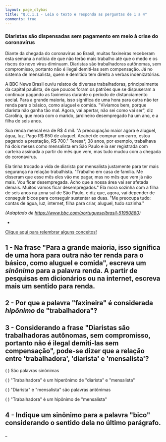 ```yaml
---
layout: page_clybas
title: "Q.C.1.1 - Leia o texto e responda as perguntas de 1 a 4"
comments: true
---
```


### Diaristas são dispensadas sem pagamento em meio à crise do coronavírus

Diante da chegada do coronavírus ao Brasil, muitas faxineiras receberam esta semana a notícia de que não terão mais trabalho até que o medo e os riscos do novo vírus diminuam. Diaristas são trabalhadoras autônomas, sem compromisso, portanto não é ilegal demiti-las sem compensação. Já no sistema de mensalista, quem é demitido tem direito a verbas indenizatórias.

A BBC News Brasil ouviu relatos de diversas trabalhadoras, principalmente da capital paulista, de que poucos foram os patrões que se dispuseram a continuar pagando as faxineiras durante o período de distanciamento social.
Para a grande maioria, isso significa de uma hora para outra não ter renda para o básico, como aluguel e comida. "Vivíamos bem, porque diarista não ganha tão mal. Agora, vai apertar, não sei como vai ser", diz Carolina, que mora com o marido, jardineiro desempregado há um ano, e a filha de seis anos.

Sua renda mensal era de R$ 4 mil. "A preocupação maior agora é aluguel, água, luz. Pago R$ 850 de aluguel. Acabei de comprar um carro, estou pagando a prestação, R$ 700."
Teresa*, 38 anos, por exemplo, trabalhava há dois meses como mensalista em São Paulo e ia ser registrada com carteira assinada a partir do mês que vem, mas tudo mudou com a chegada do coronavírus.

Ela tinha trocado a vida de diarista por mensalista justamente para ter mais segurança na relação trabalhista.
"Trabalho em casa de família. Me disseram que esse mês eles vão me pagar, mas no mês que vem já não mais. Vou ficar desempregada. Acho que a nossa área vai ser afetada demais. Muitos vamos ficar desempregados."
Ela mora sozinha com a filha de seis anos na zona sul de São Paulo, e diz que, agora, vai depender de conseguir bicos para conseguir sustentar as duas. "Me preocupa tudo: contas de água, luz, internet, filha para criar, aluguel, tudo sozinha."

*(Adaptado de https://www.bbc.com/portuguese/brasil-51950880)*



-

[Clique aqui para relembrar alguns conceitos!]({{site.baseurl}}/{{site.img_path}}/clybas/hiponimos_hiperonimos.jpg)

## 1 - Na frase "Para a grande maioria, isso significa de uma hora para outra não ter **renda** para o básico, como aluguel e comida", escreva um *sinônimo* para a palavra **renda**. A partir de pesquisas em dicionários ou na internet, escreva mais um sentido para **renda**.

## 2 - Por que a palavra "faxineira" é considerada *hipônimo* de "trabalhadora"?

## 3 - Considerando a frase "Diaristas são trabalhadoras autônomas, sem compromisso, portanto não é ilegal demiti-las sem compensação", pode-se dizer que a relação entre 'trabalhadora', 'diarista' e 'mensalista'? 

( ) São palavras sinônimas

( ) "Trabalhadora" é um hiperônimo de "diarista" e "mensalista"

( ) "Diarista" e "mensalista" são palavras antônimas

( ) "Trabalhadora" é um hipônimo de "mensalista"

## 4 - Indique um sinônimo para a palavra "bico" considerando o sentido dela no último parágrafo.

_
